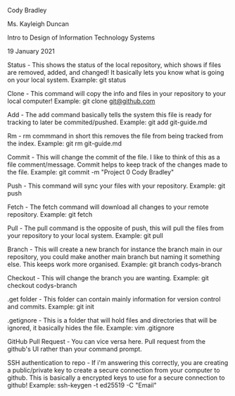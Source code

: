 Cody Bradley

Ms. Kayleigh Duncan 

Intro to Design of Information Technology Systems

19 January 2021


Status - This shows the status of the local repository, which shows if files are removed, added, and changed! It basically lets you know what is going on your local system. Example: git status

Clone - This command will copy the info and files in your repository to your local computer! Example: git clone git@github.com

Add - The add command basically tells the system this file is ready for tracking to later be commited/pushed.                            Example: git add git-guide.md

Rm - rm commmand in short this removes the file from being tracked from the index. Example: git rm git-guide.md

Commit - This will change the commit of the file. I like to think of this as a file comment/message. Commit helps to keep track of the   changes made to the file. Example: git commit -m "Project 0 Cody Bradley"

Push - This command will sync your files with your repository. Example: git push

Fetch - The fetch command will download all changes to your remote repository. Example: git fetch

Pull - The pull command is the opposite of push, this will pull the files from your repository to your local system. Example: git pull

Branch - This will create a new branch for instance the branch main in our repository, you could make another main branch  but naming it something else. This keeps work more organised. Example: git branch codys-branch 

Checkout - This will change the branch you are wanting. Example: git checkout codys-branch 

.get folder - This folder can contain mainly information for version control and commits. Example: git init

.getignore - This is a folder that will hold files and directories that will be ignored, it basically hides the file.                    Example: vim .gitignore

GitHub Pull Request - You can vice versa here. Pull request from the github's UI rather than your command prompt.

SSH authentication to repo - If i'm answering this correctly, you are creating a public/private key to create a secure connection from   your computer to github. This is basically a encrypted keys to use for a secure connection to github!                                    Example: ssh-keygen -t ed25519 -C "Email"


